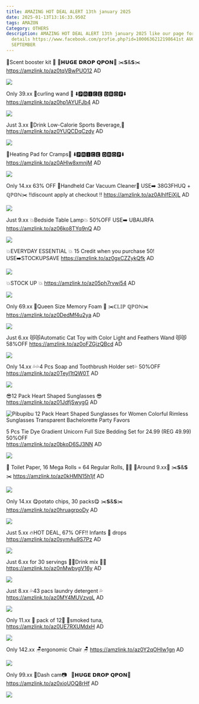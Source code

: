 ```yaml
---
title: AMAZING HOT DEAL ALERT 13th january 2025
date: 2025-01-13T13:16:33.950Z
tags: AMAZON
Category: OTHERS
description: AMAZING HOT DEAL ALERT 13th january 2025 like our page for more
  details https://www.facebook.com/profie.php?id=1000636212198641st AUGUST9th
  SEPTEMBER
---
```

💚Scent booster kit 💚
💸𝗛𝗨𝗚𝗘 𝗗𝗥𝗢𝗣 𝗤𝗣𝗢𝗡💸
✂️𝗦&𝗦✂️
https://amzlink.to/az0tqVBwPUO12
AD

<!--StartFragment-->

![](https://m.media-amazon.com/images/I/81IKN5Cq3VL._AC_SL1500_.jpg)

<!--EndFragment-->

Only 39.xx
🌸curling wand 🌸
⬇️🅿🆁🅸🅲🅴 🅳🆁🅾🅿⬇️
https://amzlink.to/az0hp1AYUFJb4
AD

<!--StartFragment-->

![](https://m.media-amazon.com/images/I/61wxmVS3cZL._AC_SL1500_.jpg)

<!--EndFragment-->

Just 3.xx
🌟Drink Low-Calorie Sports
 Beverage,🌟
https://amzlink.to/az0YUQCDqCzdy
AD

<!--StartFragment-->

![](https://m.media-amazon.com/images/I/81OZj6uwjBL._SL1500_.jpg)

<!--EndFragment-->

💞Heating Pad for Cramps💞
⬇️🅿🆁🅸🅲🅴 🅳🆁🅾🅿⬇️
https://amzlink.to/az0AHlw8xmnjM
AD

<!--StartFragment-->

![](https://m.media-amazon.com/images/I/81dcxuYEXfL._AC_SL1500_.jpg)

<!--EndFragment-->

Only 14.xx
63% OFF 
🌟Handheld Car Vacuum Cleaner🌟
USE➡️ 38G3FHUQ + ℚℙ𝕆ℕ✂️
‼️discount apply at checkout ‼️
https://amzlink.to/az0AlhIfEiXjL
AD

<!--StartFragment-->

![](https://m.media-amazon.com/images/I/71s3+AAoj-L._AC_SL1500_.jpg)

<!--EndFragment-->

Just 9.xx
💥Bedside Table Lamp💥
50%OFF
USE➡️ UBAIJRFA 
https://amzlink.to/az06ko8TYq9nQ
AD

<!--StartFragment-->

![](https://m.media-amazon.com/images/I/71lMRsaYBOL._AC_SL1500_.jpg)

<!--EndFragment-->

💥EVERYDAY ESSENTIAL 💥
15  Credit when you purchase 50!
USE➡️STOCKUPSAVE
https://amzlink.to/az0gxCZZykQfk
AD

<!--StartFragment-->

![](https://m.media-amazon.com/images/I/81KkiBH7SNL._AC_SL1500_.jpg)

<!--EndFragment-->

💥STOCK UP 💥
https://amzlink.to/az05ph7rvwi54
AD

<!--StartFragment-->

![](https://m.media-amazon.com/images/I/81XiLK5MmPL._AC_SL1500_.jpg)

<!--EndFragment-->

Only 69.xx
🎀Queen Size Memory Foam 🎀
✂️ℂ𝕃𝕀ℙ ℚℙ𝕆ℕ✂️\
https://amzlink.to/az0DedMf4u2ya
AD

<!--StartFragment-->

![](https://m.media-amazon.com/images/I/819X+wFjZ6L._AC_SL1500_.jpg)

<!--EndFragment-->

Just 6.xx
😻😻Automatic Cat Toy with Color Light and Feathers Wand 😻😻\
58%OFF
https://amzlink.to/az0oFZGjzQBcd
AD

<!--StartFragment-->

![](https://m.media-amazon.com/images/I/61XK1anP3BL._AC_SL1500_.jpg)

<!--EndFragment-->

Only 14.xx
💦💦4 Pcs Soap and Toothbrush Holder set💦
 50%OFF\
https://amzlink.to/az0TeyI1tQW0T
AD

<!--StartFragment-->

![](https://m.media-amazon.com/images/I/715zDQydemL._AC_SL1500_.jpg)

<!--EndFragment-->


😎12 Pack Heart Shaped Sunglasses 😎 
\
https://amzlink.to/az01JdfjSwygG
AD

<!--StartFragment-->

![Pibupibu 12 Pack Heart Shaped Sunglasses for Women Colorful Rimless Sunglasses Transparent Bachelorette Party Favors](https://m.media-amazon.com/images/I/71yTJ6pPgKL._AC_SX679_.jpg)

<!--EndFragment-->

5 Pcs Tie Dye Gradient Unicorn Full Size Bedding Set for 24.99 (REG 49.99) 
   50%OFF\
https://amzlink.to/az0bkoD6SJ3NN
AD

<!--StartFragment-->

![](https://m.media-amazon.com/images/I/71Lijb1tn9L._AC_SL1500_.jpg)

<!--EndFragment-->

🧻 Toilet Paper, 16 Mega Rolls = 64 Regular Rolls, 🧻🧻
🧻Around 9.xx🧻
✂️𝗦&𝗦✂️
https://amzlink.to/az0kHMN15h1jf
AD

<!--StartFragment-->

![](https://m.media-amazon.com/images/I/61pQHkontlL._AC_SL1500_.jpg)

<!--EndFragment-->

Only 14.xx 
😋potato chips, 30 packs😋
✂️𝗦&𝗦✂️
https://amzlink.to/az0hruagrpoDy
AD

<!--StartFragment-->

![](https://m.media-amazon.com/images/I/91sEdIwVVoL._SL1500_.jpg)

<!--EndFragment-->

Just 5.xx
🔥HOT DEAL, 67% OFF‼️
Infants 👶 drops
https://amzlink.to/az0symAu9S7Pz
AD

<!--StartFragment-->

![](https://m.media-amazon.com/images/I/71-XCzi+VbL._AC_SL1500_.jpg)

<!--EndFragment-->

Just 6.xx for 30 servings
🌟🌟Drink mix 🌟🌟
https://amzlink.to/az0nMwbvgV16y
AD

<!--StartFragment-->

![](https://m.media-amazon.com/images/I/81v0mHU+YtL._SL1500_.jpg)

<!--EndFragment-->

Just 8.xx
💦43 pacs laundry detergent 💦
https://amzlink.to/az0MY4MUVzvqL
AD

<!--StartFragment-->

![](https://m.media-amazon.com/images/I/81OCmwqk8sL._AC_SL1500_.jpg)

<!--EndFragment-->

Only 11.xx
🌟 pack of 12🌟
🍣smoked tuna, 
https://amzlink.to/az0UE7RXUMdxH
AD

<!--StartFragment-->

![](https://m.media-amazon.com/images/I/71uwF4tA6CL._SL1500_.jpg)

<!--EndFragment-->

Only 142.xx
🪑ergonomic Chair  🪑 
https://amzlink.to/az0Y2qOHIw1gn
AD

<!--StartFragment-->

![](https://m.media-amazon.com/images/I/81eYE3lfRUL._AC_SL1500_.jpg)

<!--EndFragment-->

Only 99.xx
📸Dash cam📷  
💸𝗛𝗨𝗚𝗘 𝗗𝗥𝗢𝗣 𝗤𝗣𝗢𝗡💸
https://amzlink.to/az0xioUOQ8rHf
AD

<!--StartFragment-->

![](https://m.media-amazon.com/images/I/71hLmfRBteL._AC_SL1500_.jpg)

<!--EndFragment-->